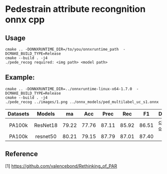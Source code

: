 # Pedestrain attribute recongnition onnx cpp

## Usage
```shell
cmake .. -DONNXRUNTIME_DIR=/to/you/onnxruntime_path  -DCMAKE_BUILD_TYPE=Release
cmake --build . -j4
./pede_recog required: <img path> <model path>
```

## Example:
```shell
cmake .. -DONNXRUNTIME_DIR=../onnxruntime-linux-x64-1.7.0  -DCMAKE_BUILD_TYPE=Release
cmake --build . -j4
./pede_recog ../images/1.png ../onnx_models/ped_multilabel_uc_s1.onnx
```

|Datasets|Models|ma|Acc|Prec|Rec|F1| Download |
|:------:|:---:|---|---|---|---|---|---|
| PA100k | ResNet18 | 79.22 | 77.76 | 87.11 | 85.92 | 86.51 | [ckpt](https://wwi.lanzoup.com/irnjq10ghq0b) / [onnx](https://wwi.lanzoup.com/iszas10gi5hi)|
| PA100k | resnet50 | 80.21 | 79.15 | 87.79 | 87.01 | 87.40 | |


## Reference
[1] https://github.com/valencebond/Rethinking_of_PAR


